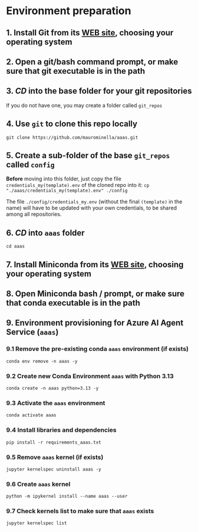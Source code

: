 # Environment preparation

## 1. Install Git from its [WEB site](https://git-scm.com/downloads), choosing your operating system

## 2. Open a git/bash command prompt, or make sure that git executable is in the path

## 3. ***CD*** into the base folder for your git repositories
If you do not have one, you may create a folder called `git_repos`

## 4. Use `git` to clone this repo locally
```git clone https://github.com/maurominella/aaas.git```

## 5. Create a sub-folder of the base `git_repos` called `config`
**Before** moving into this folder, just copy the file `credentials_my(template).env` of the cloned repo into it:
```cp "./aaas/credentials_my(template).env" ./config```

The file `./config/credentials_my.env` (without the final `(template)` in the name) will have to be updated with your own credentials, to be shared among all repositories.

## 6. ***CD*** into `aaas` folder
```cd aaas```

## 7. Install Miniconda from its [WEB site](https://www.anaconda.com/docs/getting-started/miniconda/install), choosing your operating system

## 8. Open Miniconda bash / prompt, or make sure that conda executable is in the path

## 9. Environment provisioning for Azure AI Agent Service (`aaas`)

### 9.1 Remove the pre-existing conda `aaas` environment (if exists)
```conda env remove -n aaas -y```

### 9.2 Create new Conda Environment `aaas` with Python 3.13
```conda create -n aaas python=3.13 -y```

### 9.3 Activate the `aaas` environment
```conda activate aaas```

### 9.4 Install libraries and dependencies
```pip install -r requirements_aaas.txt```

### 9.5 Remove `aaas` kernel (if exists)
```jupyter kernelspec uninstall aaas -y```

### 9.6 Create `aaas` kernel 
```python -m ipykernel install --name aaas --user```

### 9.7 Check kernels list to make sure that `aaas` exists
```jupyter kernelspec list```
